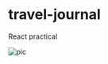 # travel-journal
 React practical
 
![pic](https://user-images.githubusercontent.com/66684175/228239367-daaf1e00-417d-429e-8f77-5f7fda81a694.PNG)
